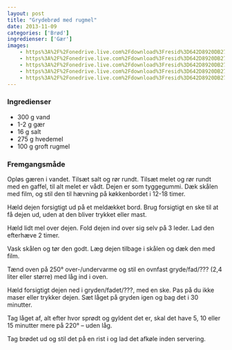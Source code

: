```yaml
---
layout: post
title: "Grydebrød med rugmel"
date: 2013-11-09
categories: ['Brød']
ingredienser: ['Gær']
images:
    - https%3A%2F%2Fonedrive.live.com%2Fdownload%3Fresid%3D642D8920DB2784EE!126103
    - https%3A%2F%2Fonedrive.live.com%2Fdownload%3Fresid%3D642D8920DB2784EE!126106
    - https%3A%2F%2Fonedrive.live.com%2Fdownload%3Fresid%3D642D8920DB2784EE!126110
    - https%3A%2F%2Fonedrive.live.com%2Fdownload%3Fresid%3D642D8920DB2784EE!126108
    - https%3A%2F%2Fonedrive.live.com%2Fdownload%3Fresid%3D642D8920DB2784EE!126104
---
```

### Ingredienser
-   300 g vand
-   1-2 g gær
-   16 g salt
-   275 g hvedemel
-   100 g groft rugmel

### Fremgangsmåde
Opløs gæren i vandet. Tilsæt salt og rør rundt. Tilsæt melet og rør rundt med en gaffel, til alt melet er vådt. Dejen er som tyggegummi. Dæk skålen med film, og stil den til hævning på køkkenbordet i 12-18 timer.

Hæld dejen forsigtigt ud på et meldækket bord. Brug forsigtigt en ske til at få dejen ud, uden at den bliver trykket eller mast.

Hæld lidt mel over dejen. Fold dejen ind over sig selv på 3 leder. Lad den efterhæve 2 timer.

Vask skålen og tør den godt. Læg dejen tilbage i skålen og dæk den med film.

Tænd oven på 250&deg; over-/undervarme og stil en ovnfast gryde/fad/??? (2,4 liter eller større) med låg ind i oven.

Hæld forsigtigt dejen ned i gryden/fadet/???, med en ske. Pas på du ikke maser eller trykker dejen. Sæt låget på gryden igen og bag det i 30 minutter.

Tag låget af, alt efter hvor sprødt og gyldent det er, skal det have 5, 10 eller 15 minutter mere på 220&deg; – uden låg.

Tag brødet ud og stil det på en rist i og lad det afkøle inden servering.
